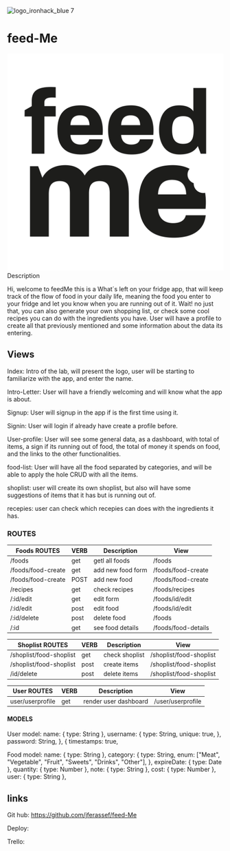 ![logo_ironhack_blue 7](https://user-images.githubusercontent.com/23629340/40541063-a07a0a8a-601a-11e8-91b5-2f13e4e6b441.png)

# feed-Me

![logo_app](https://github.com/jferassef/feed-Me/blob/0da66a9333c49bf2024048f7216bc4a9a4b9b369/public/images/logo.jpg)
Description

Hi, welcome to feedMe this is a What´s left on your fridge app, that will keep track of the flow of food in your daily life, meaning the food you enter to your fridge and let you know when you are running out of it. Wait! no just that, you can also generate your own shopping list, or check some cool recipes you can do with the ingredients you have. User will have a profile to create all that previously mentioned and some information about the data its entering.

## Views

Index: Intro of the lab, will present the logo, user will be starting to familiarize with the app, and enter the name.

Intro-Letter: User will have a friendly welcoming and will know what the app is about.

Signup: User will signup in the app if is the first time using it.

Signin: User will login if already have create a profile before.

User-profile: User will see some general data, as a dashboard, with total of items, a sign if its running out of food, the total of money it spends on food, and the links to the other functionalities.

food-list: User will have all the food separated by categories, and will be able to apply the hole CRUD with all the items.

shoplist: user will create its own shoplist, but also will have some suggestions of items that it has but is running out of.

recepies: user can check which recepies can does with the ingredients it has.

### ROUTES

| Foods ROUTES       | VERB | Description       | View                |
| ------------------ | ---- | ----------------- | ------------------- |
| /foods             | get  | getl all foods    | /foods              |
| /foods/food-create | get  | add new food form | /foods/food-create  |
| /foods/food-create | POST | add new food      | /foods/food-create  |
| /recipes           | get  | check recipes     | /foods/recipes      |
| /:id/edit          | get  | edit form         | /foods/id/edit      |
| /:id/edit          | post | edit food         | /foods/id/edit      |
| /:id/delete        | post | delete food       | /foods              |
| /:id               | get  | see food details  | /foods/food-details |

| Shoplist ROUTES         | VERB | Description    | View                    |
| ----------------------- | ---- | -------------- | ----------------------- |
| /shoplist/food-shoplist | get  | check shoplist | /shoplist/food-shoplist |
| /shoplist/food-shoplist | post | create items   | /shoplist/food-shoplist |
| /id/delete              | post | delete items   | /shoplist/food-shoplist |

| User ROUTES      | VERB | Description           | View              |
| ---------------- | ---- | --------------------- | ----------------- |
| user/userprofile | get  | render user dashboard | /user/userprofile |

#### MODELS

User model:
name: { type: String },
username: {
type: String,
unique: true,
},
password: String,
},
{
timestamps: true,

Food model:
name: { type: String },
category: {
type: String,
enum: ["Meat", "Vegetable", "Fruit", "Sweets", "Drinks", "Other"],
},
expireDate: { type: Date },
quantity: { type: Number },
note: { type: String },
cost: { type: Number },
user: { type: String },

## links

Git hub: https://github.com/jferassef/feed-Me

Deploy:

Trello:
